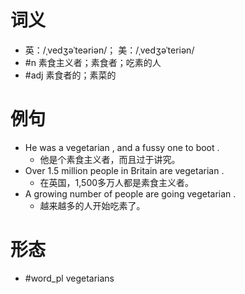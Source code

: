 # 词义
- 英：/ˌvedʒəˈteəriən/； 美：/ˌvedʒəˈteriən/
- #n 素食主义者；素食者；吃素的人
- #adj 素食者的；素菜的
# 例句
- He was a vegetarian , and a fussy one to boot .
	- 他是个素食主义者，而且过于讲究。
- Over 1.5 million people in Britain are vegetarian .
	- 在英国，1,500多万人都是素食主义者。
- A growing number of people are going vegetarian .
	- 越来越多的人开始吃素了。
# 形态
- #word_pl vegetarians
